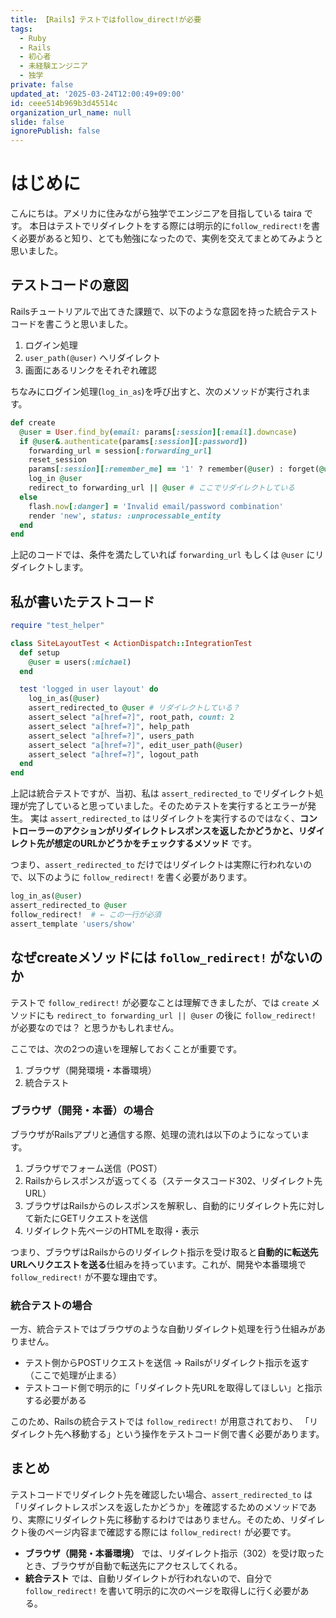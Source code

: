 ```yaml
---
title: 【Rails】テストではfollow_direct!が必要
tags:
  - Ruby
  - Rails
  - 初心者
  - 未経験エンジニア
  - 独学
private: false
updated_at: '2025-03-24T12:00:49+09:00'
id: ceee514b969b3d45514c
organization_url_name: null
slide: false
ignorePublish: false
---
```


# はじめに
こんにちは。アメリカに住みながら独学でエンジニアを目指している taira です。
本日はテストでリダイレクトをする際には明示的に`follow_redirect!`を書く必要があると知り、とても勉強になったので、実例を交えてまとめてみようと思いました。

## テストコードの意図

Railsチュートリアルで出てきた課題で、以下のような意図を持った統合テストコードを書こうと思いました。

1. ログイン処理
2. `user_path(@user)` へリダイレクト
3. 画面にあるリンクをそれぞれ確認

ちなみにログイン処理(`log_in_as`)を呼び出すと、次のメソッドが実行されます。

```ruby
def create
  @user = User.find_by(email: params[:session][:email].downcase)
  if @user&.authenticate(params[:session][:password])
    forwarding_url = session[:forwarding_url]
    reset_session
    params[:session][:remember_me] == '1' ? remember(@user) : forget(@user)
    log_in @user
    redirect_to forwarding_url || @user # ここでリダイレクトしている
  else
    flash.now[:danger] = 'Invalid email/password combination'
    render 'new', status: :unprocessable_entity
  end
end
```

上記のコードでは、条件を満たしていれば `forwarding_url` もしくは `@user` にリダイレクトします。

## 私が書いたテストコード

```ruby
require "test_helper"

class SiteLayoutTest < ActionDispatch::IntegrationTest
  def setup
    @user = users(:michael)
  end

  test 'logged in user layout' do
    log_in_as(@user)
    assert_redirected_to @user # リダイレクトしている？
    assert_select "a[href=?]", root_path, count: 2
    assert_select "a[href=?]", help_path
    assert_select "a[href=?]", users_path
    assert_select "a[href=?]", edit_user_path(@user)
    assert_select "a[href=?]", logout_path
  end
end
```

上記は統合テストですが、当初、私は `assert_redirected_to` でリダイレクト処理が完了していると思っていました。そのためテストを実行するとエラーが発生。
実は `assert_redirected_to` はリダイレクトを実行するのではなく、**コントローラーのアクションがリダイレクトレスポンスを返したかどうかと、リダイレクト先が想定のURLかどうかをチェックするメソッド** です。

つまり、`assert_redirected_to` だけではリダイレクトは実際に行われないので、以下のように `follow_redirect!` を書く必要があります。

```ruby
log_in_as(@user)
assert_redirected_to @user
follow_redirect!  # ← この一行が必須
assert_template 'users/show'
```

## なぜcreateメソッドには `follow_redirect!` がないのか

テストで `follow_redirect!` が必要なことは理解できましたが、では `create` メソッドにも `redirect_to forwarding_url || @user` の後に `follow_redirect!` が必要なのでは？ と思うかもしれません。

ここでは、次の2つの違いを理解しておくことが重要です。

1. ブラウザ（開発環境・本番環境）
2. 統合テスト

### ブラウザ（開発・本番）の場合

ブラウザがRailsアプリと通信する際、処理の流れは以下のようになっています。

1. ブラウザでフォーム送信（POST）
2. Railsからレスポンスが返ってくる（ステータスコード302、リダイレクト先URL）
3. ブラウザはRailsからのレスポンスを解釈し、自動的にリダイレクト先に対して新たにGETリクエストを送信
4. リダイレクト先ページのHTMLを取得・表示

つまり、ブラウザはRailsからのリダイレクト指示を受け取ると**自動的に転送先URLへリクエストを送る**仕組みを持っています。これが、開発や本番環境で `follow_redirect!` が不要な理由です。

### 統合テストの場合

一方、統合テストではブラウザのような自動リダイレクト処理を行う仕組みがありません。

- テスト側からPOSTリクエストを送信 → Railsがリダイレクト指示を返す（ここで処理が止まる）
- テストコード側で明示的に「リダイレクト先URLを取得してほしい」と指示する必要がある

このため、Railsの統合テストでは `follow_redirect!` が用意されており、
「リダイレクト先へ移動する」という操作をテストコード側で書く必要があります。

## まとめ

テストコードでリダイレクト先を確認したい場合、`assert_redirected_to` は「リダイレクトレスポンスを返したかどうか」を確認するためのメソッドであり、実際にリダイレクト先に移動するわけではありません。そのため、リダイレクト後のページ内容まで確認する際には `follow_redirect!` が必要です。

- **ブラウザ（開発・本番環境）** では、リダイレクト指示（302）を受け取ったとき、ブラウザが自動で転送先にアクセスしてくれる。
- **統合テスト** では、自動リダイレクトが行われないので、自分で `follow_redirect!` を書いて明示的に次のページを取得しに行く必要がある。


